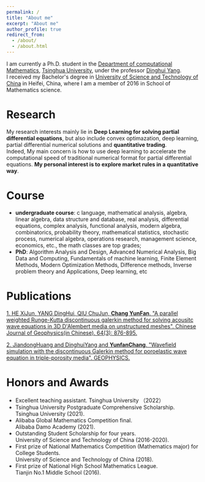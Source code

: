 ```yaml
---
permalink: /
title: "About me"
excerpt: "About me"
author_profile: true
redirect_from: 
  - /about/
  - /about.html
---
```


I am currently a Ph.D. student in the [Department of computational Mathematics](https://math.tsinghua.edu.cn/), [Tsinghua University](https://www.tsinghua.edu.cn/), under the professor [Dinghui Yang](https://baike.baidu.com/item/%E6%9D%A8%E9%A1%B6%E8%BE%89/5347265?fr=aladdin). <br>
I received my Bachelor's degree in [University of Science and Technology of China](http://www.ustc.edu.cn/
) in Heifei, China, where I am a member of 2016 in School of Mathematics science. 

# Research
My research interests mainly lie in **Deep Learning for solving partial differential equations**, but also include convex optimazation, deep learning, partial differential numerical solutions and **quantitative trading**. <br>
Indeed, My main concern is how to use deep learning to accelerate the computational speed of traditional numerical format for partial differential equations. **My personal interest is to explore market rules in a quantitative way**.

# Course
* **undergraduate course**: c language, mathematical analysis, algebra, linear algebra, data structure and database, real analysis, differential equations, complex analysis, functional analysis, modern algebra, combinatorics, probability theory, mathematical statistics, stochastic process, numerical algebra, operations research, management science, economics, etc., the math classes are top grades;
* **PhD**: Algorithm Analysis and Design, Advanced Numerical Analysis, Big Data and Computing, Fundamentals of machine learning, Finite Element Methods, Modern Optimization Methods, Difference methods, Inverse problem theory and Applications, Deep learning, etc

# Publications
[1. HE XiJun, YANG DingHui, QIU ChuJun, **Chang YunFan**. "A parallel weighted Runge-Kutta discontinuous galerkin method for solving acousitc wave equations in 3D D'Alembert media on unstructured meshes". Chinese Journal of Geophysics(in Chinese). 64(3): 876-895.](http://en.dzkx.org/article/doi/10.6038/cjg2021O0226)

[2. JiandongHuang and DinghuiYang and **YunfanChang**. "Wavefield simulation with the discontinuous Galerkin method for poroelastic wave equation in triple-porosity media". GEOPHYSICS.](https://library.seg.org/doi/10.1190/geo2022-0497.1)

# Honors and Awards
* Excellent teaching assistant. Tsinghua University （2022）
* Tsinghua University Postgraduate Comprehensive Scholarship. <br> Tsinghua University (2021).
* Alibaba Global Mathematics Competition final. <br> Alibaba Damo Academy (2021).
* Outstanding Student Scholarship for four years. <br> University of Science and Technology of China (2016-2020).
* First prize of National Mathematics Competition (Mathematics major) for College Students. <br> University of Science and Technology of China (2018).
* First prize of National High School Mathematics League. <br> Tianjin No.1 Middle School (2016).
